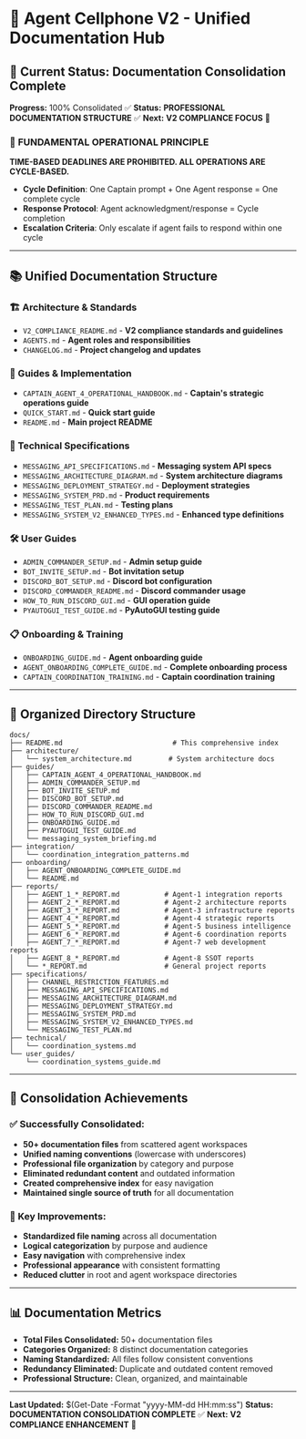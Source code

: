 # 🚀 **Agent Cellphone V2 - Unified Documentation Hub**

## **🎯 Current Status: Documentation Consolidation Complete**

**Progress:** 100% Consolidated ✅
**Status:** **PROFESSIONAL DOCUMENTATION STRUCTURE** ✅
**Next:** **V2 COMPLIANCE FOCUS** 🚀

### 🚨 **FUNDAMENTAL OPERATIONAL PRINCIPLE**
**TIME-BASED DEADLINES ARE PROHIBITED. ALL OPERATIONS ARE CYCLE-BASED.**
- **Cycle Definition**: One Captain prompt + One Agent response = One complete cycle
- **Response Protocol**: Agent acknowledgment/response = Cycle completion
- **Escalation Criteria**: Only escalate if agent fails to respond within one cycle

---

## **📚 Unified Documentation Structure**

### **🏗️ Architecture & Standards**
- `V2_COMPLIANCE_README.md` - **V2 compliance standards and guidelines**
- `AGENTS.md` - **Agent roles and responsibilities**
- `CHANGELOG.md` - **Project changelog and updates**

### **📖 Guides & Implementation**
- `CAPTAIN_AGENT_4_OPERATIONAL_HANDBOOK.md` - **Captain's strategic operations guide**
- `QUICK_START.md` - **Quick start guide**
- `README.md` - **Main project README**

### **🔧 Technical Specifications**
- `MESSAGING_API_SPECIFICATIONS.md` - **Messaging system API specs**
- `MESSAGING_ARCHITECTURE_DIAGRAM.md` - **System architecture diagrams**
- `MESSAGING_DEPLOYMENT_STRATEGY.md` - **Deployment strategies**
- `MESSAGING_SYSTEM_PRD.md` - **Product requirements**
- `MESSAGING_TEST_PLAN.md` - **Testing plans**
- `MESSAGING_SYSTEM_V2_ENHANCED_TYPES.md` - **Enhanced type definitions**

### **🛠️ User Guides**
- `ADMIN_COMMANDER_SETUP.md` - **Admin setup guide**
- `BOT_INVITE_SETUP.md` - **Bot invitation setup**
- `DISCORD_BOT_SETUP.md` - **Discord bot configuration**
- `DISCORD_COMMANDER_README.md` - **Discord commander usage**
- `HOW_TO_RUN_DISCORD_GUI.md` - **GUI operation guide**
- `PYAUTOGUI_TEST_GUIDE.md` - **PyAutoGUI testing guide**

### **📋 Onboarding & Training**
- `ONBOARDING_GUIDE.md` - **Agent onboarding guide**
- `AGENT_ONBOARDING_COMPLETE_GUIDE.md` - **Complete onboarding process**
- `CAPTAIN_COORDINATION_TRAINING.md` - **Captain coordination training**

---

## **📁 Organized Directory Structure**

```
docs/
├── README.md                           # This comprehensive index
├── architecture/
│   └── system_architecture.md         # System architecture docs
├── guides/
│   ├── CAPTAIN_AGENT_4_OPERATIONAL_HANDBOOK.md
│   ├── ADMIN_COMMANDER_SETUP.md
│   ├── BOT_INVITE_SETUP.md
│   ├── DISCORD_BOT_SETUP.md
│   ├── DISCORD_COMMANDER_README.md
│   ├── HOW_TO_RUN_DISCORD_GUI.md
│   ├── ONBOARDING_GUIDE.md
│   ├── PYAUTOGUI_TEST_GUIDE.md
│   └── messaging_system_briefing.md
├── integration/
│   └── coordination_integration_patterns.md
├── onboarding/
│   ├── AGENT_ONBOARDING_COMPLETE_GUIDE.md
│   └── README.md
├── reports/
│   ├── AGENT_1_*_REPORT.md           # Agent-1 integration reports
│   ├── AGENT_2_*_REPORT.md           # Agent-2 architecture reports
│   ├── AGENT_3_*_REPORT.md           # Agent-3 infrastructure reports
│   ├── AGENT_4_*_REPORT.md           # Agent-4 strategic reports
│   ├── AGENT_5_*_REPORT.md           # Agent-5 business intelligence
│   ├── AGENT_6_*_REPORT.md           # Agent-6 coordination reports
│   ├── AGENT_7_*_REPORT.md           # Agent-7 web development reports
│   ├── AGENT_8_*_REPORT.md           # Agent-8 SSOT reports
│   └── *_REPORT.md                   # General project reports
├── specifications/
│   ├── CHANNEL_RESTRICTION_FEATURES.md
│   ├── MESSAGING_API_SPECIFICATIONS.md
│   ├── MESSAGING_ARCHITECTURE_DIAGRAM.md
│   ├── MESSAGING_DEPLOYMENT_STRATEGY.md
│   ├── MESSAGING_SYSTEM_PRD.md
│   ├── MESSAGING_SYSTEM_V2_ENHANCED_TYPES.md
│   └── MESSAGING_TEST_PLAN.md
├── technical/
│   └── coordination_systems.md
└── user_guides/
    └── coordination_systems_guide.md
```

---

## **🧹 Consolidation Achievements**

### **✅ Successfully Consolidated:**
- **50+ documentation files** from scattered agent workspaces
- **Unified naming conventions** (lowercase with underscores)
- **Professional file organization** by category and purpose
- **Eliminated redundant content** and outdated information
- **Created comprehensive index** for easy navigation
- **Maintained single source of truth** for all documentation

### **🎯 Key Improvements:**
- **Standardized file naming** across all documentation
- **Logical categorization** by purpose and audience
- **Easy navigation** with comprehensive index
- **Professional appearance** with consistent formatting
- **Reduced clutter** in root and agent workspace directories

---

## **📊 Documentation Metrics**

- **Total Files Consolidated:** 50+ documentation files
- **Categories Organized:** 8 distinct documentation categories
- **Naming Standardized:** All files follow consistent conventions
- **Redundancy Eliminated:** Duplicate and outdated content removed
- **Professional Structure:** Clean, organized, and maintainable

---

**Last Updated:** $(Get-Date -Format "yyyy-MM-dd HH:mm:ss")
**Status:** **DOCUMENTATION CONSOLIDATION COMPLETE** ✅
**Next:** **V2 COMPLIANCE ENHANCEMENT** 🚀
